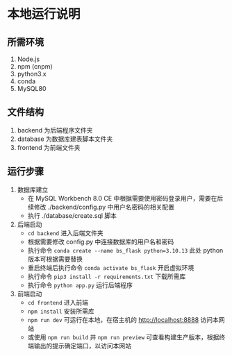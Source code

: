 
# 本地运行说明

## 所需环境

1. Node.js
2. npm (cnpm)
3. python3.x
4. conda
5. MySQL80

## 文件结构

1. backend 为后端程序文件夹
2. database 为数据库建表脚本文件夹
3. frontend 为前端文件夹

## 运行步骤

1. 数据库建立
   * 在 MySQL Workbench 8.0 CE 中根据需要使用密码登录用户，需要在后续修改 ./backend/config.py 中用户名密码的相关配置
   * 执行 ./database/create.sql 脚本
2. 后端启动
   * `cd backend` 进入后端文件夹
   * 根据需要修改 config.py 中连接数据库的用户名和密码
   * 执行命令 `conda create --name bs_flask python=3.10.13` 此处 python 版本可根据需要替换
   * 重启终端后执行命令 `conda activate bs_flask` 开启虚拟环境
   * 执行命令 `pip3 install -r requirements.txt` 下载所需库
   * 执行命令 `python app.py` 运行后端程序
3. 前端启动
   * `cd frontend` 进入前端
   * `npm install` 安装所需库
   * `npm run dev` 可运行在本地，在宿主机的 <http://localhost:8888> 访问本网站
   * 或使用 `npm run build` 并 `npm run preview` 可查看构建生产版本，根据终端输出的提示确定端口，以访问本网站
